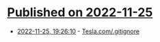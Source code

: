 # [Published on 2022-11-25](index.md)

* [2022-11-25, 19:26:10](https://news.ycombinator.com/item?id=33745899) - [Tesla.com/.gitignore](https://www.tesla.com/.gitignore)
